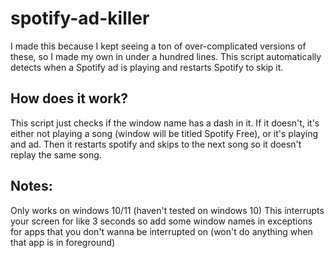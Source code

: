 # spotify-ad-killer

I made this because I kept seeing a ton of over-complicated versions of these, so I made my own in under a hundred lines. This script automatically detects when a Spotify ad is playing and restarts Spotify to skip it.

## How does it work?
This script just checks if the window name has a dash in it. If it doesn't, it's either not playing a song (window will be titled Spotify Free), or it's playing and ad. Then it restarts spotify and skips to the next song so it doesn't replay the same song.

## Notes:
Only works on windows 10/11 (haven't tested on windows 10)
This interrupts your screen for like 3 seconds so add some window names in exceptions for apps that you don't wanna be interrupted on (won't do anything when that app is in foreground)
